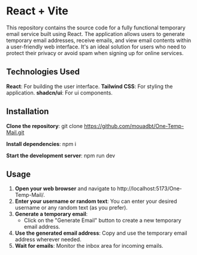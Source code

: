 # React + Vite

This repository contains the source code for a fully functional temporary email service built using React. The application allows users to generate temporary email addresses, receive emails, and view email contents within a user-friendly web interface. It's an ideal solution for users who need to protect their privacy or avoid spam when signing up for online services.


## Technologies Used

**React**: For building the user interface.
**Tailwind CSS**: For styling the application.
**shadcn/ui**: For ui components.


## Installation

**Clone the repository**:
git clone https://github.com/mouadbt/One-Temp-Mail.git

**Install dependencies**:
npm i

**Start the development server**:
npm run dev 


## Usage
1. **Open your web browser** and navigate to http://localhost:5173/One-Temp-Mail/.
2. **Enter your username or random text**: You can enter your desired username or any random text (as you prefer).
3. **Generate a temporary email**:
   - Click on the "Generate Email" button to create a new temporary email address.
4. **Use the generated email address**: Copy and use the temporary email address wherever needed.
5. **Wait for emails**: Monitor the inbox area for incoming emails.

